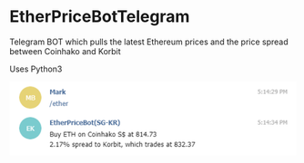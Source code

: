 # EtherPriceBotTelegram
Telegram BOT which pulls the latest Ethereum prices and the price spread between Coinhako and Korbit

Uses Python3

![alt text](https://github.com/markbala/EtherPriceBotTelegram/blob/master/screenshotTelegram.PNG)
